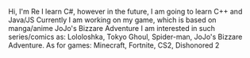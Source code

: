 Hi, I'm Re
I learn C#, however in the future, I am going to learn C++ and Java/JS
Currently I am working on my game, which is based on manga/anime JoJo's Bizzare Adventure
I am interested in such series/comics as: Lololoshka, Tokyo Ghoul, Spider-man, JoJo's Bizzare Adventure.
As for games: Minecraft, Fortnite, CS2, Dishonored 2
